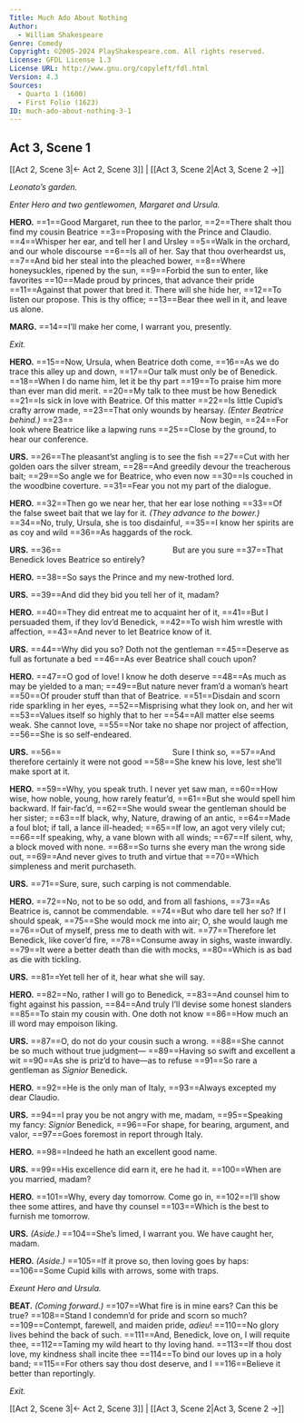 ```yaml
---
Title: Much Ado About Nothing
Author: 
  - William Shakespeare
Genre: Comedy
Copyright: ©2005-2024 PlayShakespeare.com. All rights reserved.
License: GFDL License 1.3
License URL: http://www.gnu.org/copyleft/fdl.html
Version: 4.3
Sources:
  - Quarto 1 (1600)
  - First Folio (1623)
ID: much-ado-about-nothing-3-1
---
```


## Act 3, Scene 1
[[Act 2, Scene 3|← Act 2, Scene 3]] | [[Act 3, Scene 2|Act 3, Scene 2 →]]

*Leonato’s garden.*

*Enter Hero and two gentlewomen, Margaret and Ursula.*

**HERO.**
==1==Good Margaret, run thee to the parlor,
==2==There shalt thou find my cousin Beatrice
==3==Proposing with the Prince and Claudio.
==4==Whisper her ear, and tell her I and Ursley
==5==Walk in the orchard, and our whole discourse
==6==Is all of her. Say that thou overheardst us,
==7==And bid her steal into the pleached bower,
==8==Where honeysuckles, ripened by the sun,
==9==Forbid the sun to enter, like favorites
==10==Made proud by princes, that advance their pride
==11==Against that power that bred it. There will she hide her,
==12==To listen our propose. This is thy office;
==13==Bear thee well in it, and leave us alone.

**MARG.**
==14==I’ll make her come, I warrant you, presently.

*Exit.*

**HERO.**
==15==Now, Ursula, when Beatrice doth come,
==16==As we do trace this alley up and down,
==17==Our talk must only be of Benedick.
==18==When I do name him, let it be thy part
==19==To praise him more than ever man did merit.
==20==My talk to thee must be how Benedick
==21==Is sick in love with Beatrice. Of this matter
==22==Is little Cupid’s crafty arrow made,
==23==That only wounds by hearsay.
*(Enter Beatrice behind.)*
==23==                Now begin,
==24==For look where Beatrice like a lapwing runs
==25==Close by the ground, to hear our conference.

**URS.**
==26==The pleasant’st angling is to see the fish
==27==Cut with her golden oars the silver stream,
==28==And greedily devour the treacherous bait;
==29==So angle we for Beatrice, who even now
==30==Is couched in the woodbine coverture.
==31==Fear you not my part of the dialogue.

**HERO.**
==32==Then go we near her, that her ear lose nothing
==33==Of the false sweet bait that we lay for it.
*(They advance to the bower.)*
==34==No, truly, Ursula, she is too disdainful,
==35==I know her spirits are as coy and wild
==36==As haggards of the rock.

**URS.**
==36==              But are you sure
==37==That Benedick loves Beatrice so entirely?

**HERO.**
==38==So says the Prince and my new-trothed lord.

**URS.**
==39==And did they bid you tell her of it, madam?

**HERO.**
==40==They did entreat me to acquaint her of it,
==41==But I persuaded them, if they lov’d Benedick,
==42==To wish him wrestle with affection,
==43==And never to let Beatrice know of it.

**URS.**
==44==Why did you so? Doth not the gentleman
==45==Deserve as full as fortunate a bed
==46==As ever Beatrice shall couch upon?

**HERO.**
==47==O god of love! I know he doth deserve
==48==As much as may be yielded to a man;
==49==But nature never fram’d a woman’s heart
==50==Of prouder stuff than that of Beatrice.
==51==Disdain and scorn ride sparkling in her eyes,
==52==Misprising what they look on, and her wit
==53==Values itself so highly that to her
==54==All matter else seems weak. She cannot love,
==55==Nor take no shape nor project of affection,
==56==She is so self-endeared.

**URS.**
==56==              Sure I think so,
==57==And therefore certainly it were not good
==58==She knew his love, lest she’ll make sport at it.

**HERO.**
==59==Why, you speak truth. I never yet saw man,
==60==How wise, how noble, young, how rarely featur’d,
==61==But she would spell him backward. If fair-fac’d,
==62==She would swear the gentleman should be her sister;
==63==If black, why, Nature, drawing of an antic,
==64==Made a foul blot; if tall, a lance ill-headed;
==65==If low, an agot very vilely cut;
==66==If speaking, why, a vane blown with all winds;
==67==If silent, why, a block moved with none.
==68==So turns she every man the wrong side out,
==69==And never gives to truth and virtue that
==70==Which simpleness and merit purchaseth.

**URS.**
==71==Sure, sure, such carping is not commendable.

**HERO.**
==72==No, not to be so odd, and from all fashions,
==73==As Beatrice is, cannot be commendable.
==74==But who dare tell her so? If I should speak,
==75==She would mock me into air; O, she would laugh me
==76==Out of myself, press me to death with wit.
==77==Therefore let Benedick, like cover’d fire,
==78==Consume away in sighs, waste inwardly.
==79==It were a better death than die with mocks,
==80==Which is as bad as die with tickling.

**URS.**
==81==Yet tell her of it, hear what she will say.

**HERO.**
==82==No, rather I will go to Benedick,
==83==And counsel him to fight against his passion,
==84==And truly I’ll devise some honest slanders
==85==To stain my cousin with. One doth not know
==86==How much an ill word may empoison liking.

**URS.**
==87==O, do not do your cousin such a wrong.
==88==She cannot be so much without true judgment⁠—
==89==Having so swift and excellent a wit
==90==As she is priz’d to have—as to refuse
==91==So rare a gentleman as *Signior* Benedick.

**HERO.**
==92==He is the only man of Italy,
==93==Always excepted my dear Claudio.

**URS.**
==94==I pray you be not angry with me, madam,
==95==Speaking my fancy: *Signior* Benedick,
==96==For shape, for bearing, argument, and valor,
==97==Goes foremost in report through Italy.

**HERO.**
==98==Indeed he hath an excellent good name.

**URS.**
==99==His excellence did earn it, ere he had it.
==100==When are you married, madam?

**HERO.**
==101==Why, every day tomorrow. Come go in,
==102==I’ll show thee some attires, and have thy counsel
==103==Which is the best to furnish me tomorrow.

**URS.**
*(Aside.)*
==104==She’s limed, I warrant you. We have caught her, madam.

**HERO.**
*(Aside.)*
==105==If it prove so, then loving goes by haps:
==106==Some Cupid kills with arrows, some with traps.

*Exeunt Hero and Ursula.*

**BEAT.**
*(Coming forward.)*
==107==What fire is in mine ears? Can this be true?
==108==Stand I condemn’d for pride and scorn so much?
==109==Contempt, farewell, and maiden pride, *adieu*!
==110==No glory lives behind the back of such.
==111==And, Benedick, love on, I will requite thee,
==112==Taming my wild heart to thy loving hand.
==113==If thou dost love, my kindness shall incite thee
==114==To bind our loves up in a holy band;
==115==For others say thou dost deserve, and I
==116==Believe it better than reportingly.

*Exit.*

[[Act 2, Scene 3|← Act 2, Scene 3]] | [[Act 3, Scene 2|Act 3, Scene 2 →]]